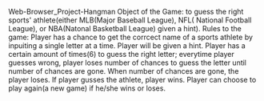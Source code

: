 Web-Browser_Project-Hangman
Object of the Game: to guess the right sports' athlete(either MLB(Major Baseball League), NFL( National Football League), or NBA(Natonal Basketball League) given a hint).
Rules to the game:
Player has a chance to get the corrcect name of a sports athlete by inpuiting a single letter at a time.
Player will be given a hint.
Player has a certain amount of times(6) to guess the right letter; everytime player guesses wrong, player loses number of chances to guess the letter until number of chances are gone.
When number of chances are gone, the player loses.
If player gusses the athlete, player wins.
Player can choose to play again(a new game) if he/she wins or loses.


